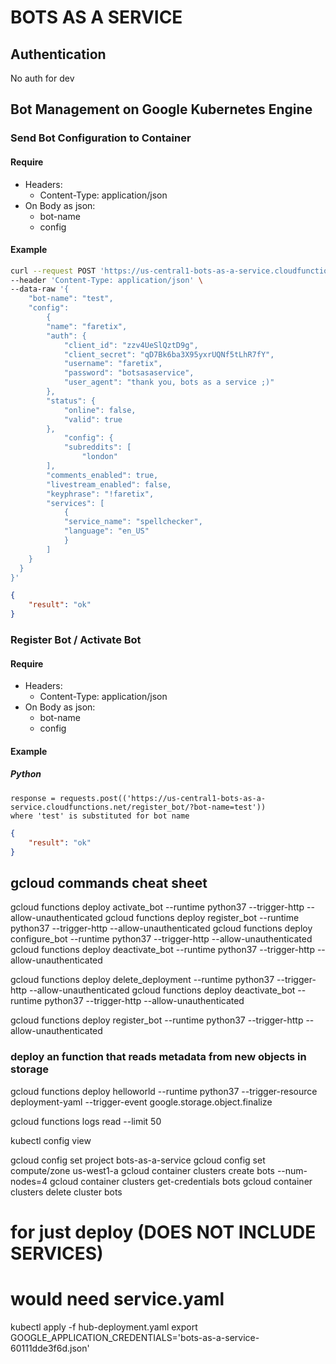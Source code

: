 BOTS AS A SERVICE	
============

Authentication
--------------
No auth for dev


Bot Management on Google Kubernetes Engine
---------------------------------

### Send Bot Configuration to Container

#### Require

-	Headers:
	-	Content-Type: application/json
-	On Body as json:
	-	bot-name
	-	config

#### Example

```bash
curl --request POST 'https://us-central1-bots-as-a-service.cloudfunctions.net/register_configuration' \
--header 'Content-Type: application/json' \
--data-raw '{
    "bot-name": "test",
    "config":
    	{
		"name": "faretix",
		"auth": {
			"client_id": "zzv4UeSlQztD9g",
			"client_secret": "qD7Bk6ba3X95yxrUQNf5tLhR7fY",
			"username": "faretix",
			"password": "botsasaservice",
			"user_agent": "thank you, bots as a service ;)"
		},
		"status": {
			"online": false,
			"valid": true
		},
			"config": {
			"subreddits": [
				"london"
		],
		"comments_enabled": true,
		"livestream_enabled": false,
		"keyphrase": "!faretix",
		"services": [
			{
			"service_name": "spellchecker",
			"language": "en_US"
			}
		]
    }
  }
}'
```

```json
{
    "result": "ok"
}
```

### Register Bot / Activate Bot

#### Require

-	Headers:
	-	Content-Type: application/json
-	On Body as json:
	-	bot-name
	-	config

#### Example

##### Python
    response = requests.post(('https://us-central1-bots-as-a-service.cloudfunctions.net/register_bot/?bot-name=test'))
	where 'test' is substituted for bot name

```json
{
    "result": "ok"
}
```

## gcloud commands cheat sheet
gcloud functions deploy activate_bot --runtime python37 --trigger-http --allow-unauthenticated
gcloud functions deploy register_bot --runtime python37 --trigger-http --allow-unauthenticated
gcloud functions deploy configure_bot --runtime python37 --trigger-http --allow-unauthenticated
gcloud functions deploy deactivate_bot --runtime python37 --trigger-http --allow-unauthenticated


gcloud functions deploy delete_deployment --runtime python37 --trigger-http --allow-unauthenticated
gcloud functions deploy deactivate_bot --runtime python37 --trigger-http --allow-unauthenticated

gcloud functions deploy register_bot --runtime python37 --trigger-http --allow-unauthenticated

### deploy an function that reads metadata from new objects in storage
gcloud functions deploy helloworld --runtime python37 --trigger-resource deployment-yaml --trigger-event google.storage.object.finalize

gcloud functions logs read --limit 50


kubectl config view

gcloud config set project bots-as-a-service
gcloud config set compute/zone us-west1-a
gcloud container clusters create bots --num-nodes=4
gcloud container clusters get-credentials bots
gcloud container clusters delete cluster bots

# for just deploy (DOES NOT INCLUDE SERVICES)
# would need service.yaml
kubectl apply -f hub-deployment.yaml 
export GOOGLE_APPLICATION_CREDENTIALS='bots-as-a-service-60111dde3f6d.json'